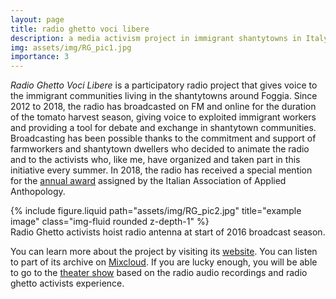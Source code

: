```yaml
---
layout: page
title: radio ghetto voci libere
description: a media activism project in immigrant shantytowns in Italy
img: assets/img/RG_pic1.jpg
importance: 3
---
```


*Radio Ghetto Voci Libere* is a participatory radio project that gives voice to the immigrant communities living in the shantytowns around Foggia. Since 2012 to 2018, the radio has broadcasted on FM and online for the duration of the tomato harvest season, giving voice to exploited immigrant workers and providing a tool for debate and exchange in shantytown communities. Broadcasting has been possible thanks to the commitment and support of farmworkers and shantytown dwellers who decided to animate the radio and to the activists who, like me, have organized and taken part in this initiative every summer. In 2018, the radio has received a special mention for the [annual award](http://www.antropologiaapplicata.com/portfolio/radio-ghetto/) assigned by the Italian Association of Applied Anthopology.

<div class="row">
    <div class="col-sm mt-3 mt-md-0">
        {% include figure.liquid path="assets/img/RG_pic2.jpg" title="example image" class="img-fluid rounded z-depth-1" %}
    </div>
</div>
<div class="caption">
    Radio Ghetto activists hoist radio antenna at start of 2016 broadcast season.
</div>

You can learn more about the project by visiting its [website](https://radioghettovocilibere.wordpress.com/). You can listen to part of its archive on [Mixcloud](https://www.mixcloud.com/radioghetto/). If you are lucky enough, you will be able to go to the [theater show](https://www.cranpi.com/radio-ghetto-voci-libere/) based on the radio audio recordings and radio ghetto activists experience.

